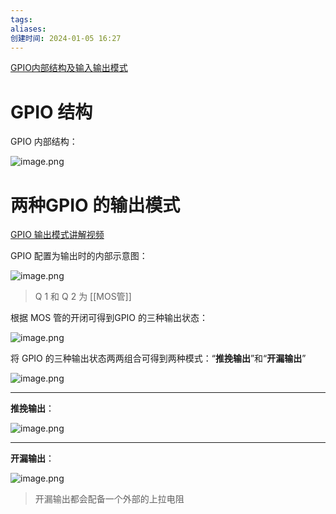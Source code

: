 ```yaml
---
tags: 
aliases: 
创建时间: 2024-01-05 16:27
---
```


[GPIO内部结构及输入输出模式](https://www.elecfans.com/d/1901511.html)

# GPIO 结构

GPIO 内部结构：

![image.png](https://zbn-picture1-1319009493.cos.ap-chengdu.myqcloud.com/public-pic/202401051717634.png)


# 两种GPIO 的输出模式

[GPIO 输出模式讲解视频](https://www.bilibili.com/video/BV1D84y1c7GV?t=4.0)

GPIO 配置为输出时的内部示意图：

![image.png](https://zbn-picture1-1319009493.cos.ap-chengdu.myqcloud.com/public-pic/202401051632156.png)

> Q 1 和 Q 2 为 [[MOS管]]


根据 MOS 管的开闭可得到GPIO 的三种输出状态：

![image.png](https://zbn-picture1-1319009493.cos.ap-chengdu.myqcloud.com/public-pic/202401051637403.png)

将 GPIO 的三种输出状态两两组合可得到两种模式：“**推挽输出**”和“**开漏输出**”

![image.png](https://zbn-picture1-1319009493.cos.ap-chengdu.myqcloud.com/public-pic/202401051640789.png)

---
**推挽输出**：

![image.png](https://zbn-picture1-1319009493.cos.ap-chengdu.myqcloud.com/public-pic/202401051649545.png)

---
**开漏输出**：

![image.png](https://zbn-picture1-1319009493.cos.ap-chengdu.myqcloud.com/public-pic/202401051657394.png)

> 开漏输出都会配备一个外部的上拉电阻